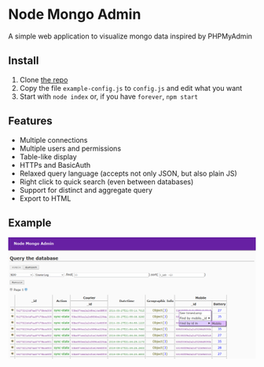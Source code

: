 # Node Mongo Admin

A simple web application to visualize mongo data inspired by PHPMyAdmin

## Install
1. Clone [the repo](https://github.com/clubedaentrega/node-mongo-admin)
2. Copy the file `example-config.js` to `config.js` and edit what you want
3. Start with `node index` or, if you have `forever`, `npm start`

## Features
* Multiple connections
* Multiple users and permissions
* Table-like display
* HTTPs and BasicAuth
* Relaxed query language (accepts not only JSON, but also plain JS)
* Right click to quick search (even between databases)
* Support for distinct and aggregate query
* Export to HTML

## Example
![screen shot](https://raw.githubusercontent.com/clubedaentrega/node-mongo-admin/master/ss.png)
